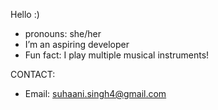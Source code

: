 Hello :) 
- pronouns: she/her 
- I’m an aspiring developer 
- Fun fact: I play multiple musical instruments! 

CONTACT: 
- Email: suhaani.singh4@gmail.com
